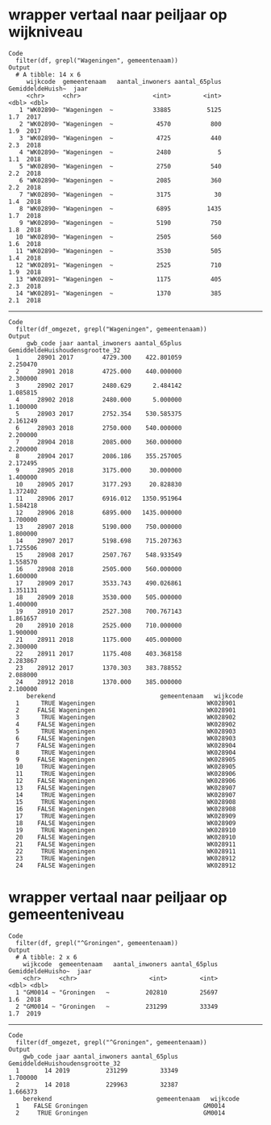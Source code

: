 # wrapper vertaal naar peiljaar op wijkniveau

    Code
      filter(df, grepl("Wageningen", gemeentenaam))
    Output
      # A tibble: 14 x 6
         wijkcode  gemeentenaam   aantal_inwoners aantal_65plus GemiddeldeHuish~  jaar
         <chr>     <chr>                    <int>         <int>            <dbl> <dbl>
       1 "WK02890~ "Wageningen  ~           33885          5125              1.7  2017
       2 "WK02890~ "Wageningen  ~            4570           800              1.9  2017
       3 "WK02890~ "Wageningen  ~            4725           440              2.3  2018
       4 "WK02890~ "Wageningen  ~            2480             5              1.1  2018
       5 "WK02890~ "Wageningen  ~            2750           540              2.2  2018
       6 "WK02890~ "Wageningen  ~            2085           360              2.2  2018
       7 "WK02890~ "Wageningen  ~            3175            30              1.4  2018
       8 "WK02890~ "Wageningen  ~            6895          1435              1.7  2018
       9 "WK02890~ "Wageningen  ~            5190           750              1.8  2018
      10 "WK02890~ "Wageningen  ~            2505           560              1.6  2018
      11 "WK02890~ "Wageningen  ~            3530           505              1.4  2018
      12 "WK02891~ "Wageningen  ~            2525           710              1.9  2018
      13 "WK02891~ "Wageningen  ~            1175           405              2.3  2018
      14 "WK02891~ "Wageningen  ~            1370           385              2.1  2018

---

    Code
      filter(df_omgezet, grepl("Wageningen", gemeentenaam))
    Output
         gwb_code jaar aantal_inwoners aantal_65plus GemiddeldeHuishoudensgrootte_32
      1     28901 2017        4729.300    422.801059                        2.250470
      2     28901 2018        4725.000    440.000000                        2.300000
      3     28902 2017        2480.629      2.484142                        1.085815
      4     28902 2018        2480.000      5.000000                        1.100000
      5     28903 2017        2752.354    530.585375                        2.161249
      6     28903 2018        2750.000    540.000000                        2.200000
      7     28904 2018        2085.000    360.000000                        2.200000
      8     28904 2017        2086.186    355.257005                        2.172495
      9     28905 2018        3175.000     30.000000                        1.400000
      10    28905 2017        3177.293     20.828830                        1.372402
      11    28906 2017        6916.012   1350.951964                        1.584218
      12    28906 2018        6895.000   1435.000000                        1.700000
      13    28907 2018        5190.000    750.000000                        1.800000
      14    28907 2017        5198.698    715.207363                        1.725506
      15    28908 2017        2507.767    548.933549                        1.558570
      16    28908 2018        2505.000    560.000000                        1.600000
      17    28909 2017        3533.743    490.026861                        1.351131
      18    28909 2018        3530.000    505.000000                        1.400000
      19    28910 2017        2527.308    700.767143                        1.861657
      20    28910 2018        2525.000    710.000000                        1.900000
      21    28911 2018        1175.000    405.000000                        2.300000
      22    28911 2017        1175.408    403.368158                        2.283867
      23    28912 2017        1370.303    383.788552                        2.088000
      24    28912 2018        1370.000    385.000000                        2.100000
         berekend                             gemeentenaam   wijkcode
      1      TRUE Wageningen                               WK028901  
      2     FALSE Wageningen                               WK028901  
      3      TRUE Wageningen                               WK028902  
      4     FALSE Wageningen                               WK028902  
      5      TRUE Wageningen                               WK028903  
      6     FALSE Wageningen                               WK028903  
      7     FALSE Wageningen                               WK028904  
      8      TRUE Wageningen                               WK028904  
      9     FALSE Wageningen                               WK028905  
      10     TRUE Wageningen                               WK028905  
      11     TRUE Wageningen                               WK028906  
      12    FALSE Wageningen                               WK028906  
      13    FALSE Wageningen                               WK028907  
      14     TRUE Wageningen                               WK028907  
      15     TRUE Wageningen                               WK028908  
      16    FALSE Wageningen                               WK028908  
      17     TRUE Wageningen                               WK028909  
      18    FALSE Wageningen                               WK028909  
      19     TRUE Wageningen                               WK028910  
      20    FALSE Wageningen                               WK028910  
      21    FALSE Wageningen                               WK028911  
      22     TRUE Wageningen                               WK028911  
      23     TRUE Wageningen                               WK028912  
      24    FALSE Wageningen                               WK028912  

# wrapper vertaal naar peiljaar op gemeenteniveau

    Code
      filter(df, grepl("^Groningen", gemeentenaam))
    Output
      # A tibble: 2 x 6
        wijkcode  gemeentenaam   aantal_inwoners aantal_65plus GemiddeldeHuisho~  jaar
        <chr>     <chr>                    <int>         <int>             <dbl> <dbl>
      1 "GM0014 ~ "Groningen   ~          202810         25697               1.6  2018
      2 "GM0014 ~ "Groningen   ~          231299         33349               1.7  2019

---

    Code
      filter(df_omgezet, grepl("^Groningen", gemeentenaam))
    Output
        gwb_code jaar aantal_inwoners aantal_65plus GemiddeldeHuishoudensgrootte_32
      1       14 2019          231299         33349                        1.700000
      2       14 2018          229963         32387                        1.666373
        berekend                             gemeentenaam   wijkcode
      1    FALSE Groningen                                GM0014    
      2     TRUE Groningen                                GM0014    

